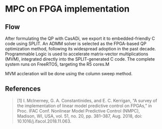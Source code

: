 # MPC on FPGA implementation
## Flow
After formulating the QP with CasADi, we export it to embedded-friendly C code using SPLIT. An ADMM solver is selected as the FPGA-based QP optimization method, following its widespread adoption in the past decade. Programmable Logic is used to accelerate matrix-vector multiplications (MVM), integrated directly into the SPLIT-generated C code. The complete system runs on FreeRTOS, targeting the R5 cores.M

MVM accleration will be done using the column sweep method.
## References
> [1] I. McInerney, G. A. Constantinides, and E. C. Kerrigan, “A survey of the implementation of linear model predictive control on FPGAs,” in Proc. IFAC Conf. Nonlinear Model Predictive Control (NMPC), Madison, WI, USA, vol. 51, no. 20, pp. 381–387, Aug. 2018, doi: 10.1016/j.ifacol.2018.11.063.